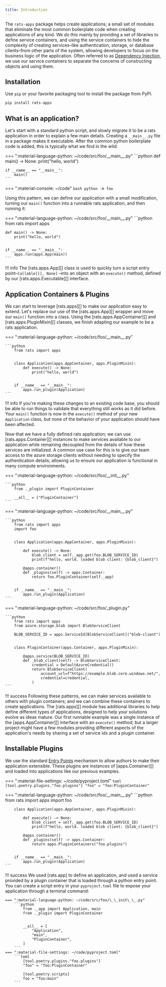 ```yaml
---
title: Introduction
---
```


The `rats-apps` package helps create applications; a small set of modules that eliminate the most
common boilerplate code when creating applications of any kind. We do this mainly by providing a
set of libraries to define service containers, and using the service containers to hide the
complexity of creating services–like authentication, storage, or database clients–from other parts
of the system, allowing developers to focus on the business logic of the application. Often referred
to as [Dependency Injection](https://en.wikipedia.org/wiki/Dependency_injection), we use our
service containers to separate the concerns of constructing objects and using them.

## Installation

Use `pip` or your favorite packaging tool to install the package from PyPI.

```bash
pip install rats-apps
```

## What is an application?

Let's start with a standard python script, and slowly migrate it to be a rats application in order
to explain a few main details. Creating a `__main__.py` file in a package makes it executable.
After the common python boilerplate code is added, this is typically what we find in the wild:

=== ":material-language-python: ~/code/src/foo/\_\_main\_\_.py"
    ```python
    def main() -> None:
        print("hello, world")


    if __name__ == "__main__":
        main()
    ```

=== ":material-console: ~/code"
    ```bash
    python -m foo
    ```

Using this pattern, we can define our application with a small modification, turning our `main()`
function into a runnable rats application, and then running it:

=== ":material-language-python: ~/code/src/foo/\_\_main\_\_.py"
    ```python
    from rats import apps


    def main() -> None:
        print("hello, world")


    if __name__ == "__main__":
        apps.run(apps.App(main))
    ```

!!! info
    The [rats.apps.App][] class is used to quickly turn a script entry point–`Callable[[], None]`
    –into an object with an `execute()` method, defined by our [rats.apps.Executable][]
    interface.

## Application Containers & Plugins

We can start to leverage [rats.apps][] to make our application easy to extend. Let's replace our use
of the [rats.apps.App][] wrapper and move our `main()` function into a class. Using the
[rats.apps.AppContainer][] and [rats.apps.PluginMixin][] classes, we finish adapting our example
to be a rats application.

=== ":material-language-python: ~/code/src/foo/\_\_main\_\_.py"

    ```python
        from rats import apps


        class Application(apps.AppContainer, apps.PluginMixin):
            def execute() -> None:
                print("hello, world")


        if __name__ == "__main__":
            apps.run_plugin(Application)
    ```

!!! info
    If you're making these changes to an existing code base, you should be able to run things to
    validate that everything still works as it did before. Your `main()` function is now in
    the `execute()` method of your new `Application` class, but none of the behavior of your
    application should have been affected.

Now that we have a fully defined rats application; we can use [rats.apps.Container][] instances to
make services available to our application while remaining decoupled from the details of how these
services are initialized. A common use case for this is to give our team access to the azure
storage clients without needing to specify the authentication details; allowing us to ensure our
application is functional in many compute environments.

=== ":material-language-python: ~/code/src/foo/\_\_init\_\_.py"

    ```python
        from ._plugin import PluginContainer

        __all__ = ["PluginContainer"]
    ```

=== ":material-language-python: ~/code/src/foo/\_\_main\_\_.py"

    ```python
        from rats import apps
        import foo


        class Application(apps.AppContainer, apps.PluginMixin):

            def execute() -> None:
                blob_client = self._app.get(foo.BLOB_SERVICE_ID)
                print(f"hello, world. loaded blob client: {blob_client}")

            @apps.container()
            def _plugins(self) -> apps.Container:
                return foo.PluginContainer(self._app)


        if __name__ == "__main__":
            apps.run_plugin(Application)
    ```

=== ":material-language-python: ~/code/src/foo/_plugin.py"

    ```python
        from rats import apps
        from azure.storage.blob import BlobServiceClient

        BLOB_SERVICE_ID = apps.ServiceId[BlobServiceClient]("blob-client")


        class PluginContainer(apps.Container, apps.PluginMixin):

            @apps.service(BLOB_SERVICE_ID)
            def _blob_client(self) -> BlobServiceClient:
                credential = DefaultAzureCredential()
                return BlobServiceClient(
                    account_url=f"https://example.blob.core.windows.net/",
                    credential=credential,
                )
    ```

!!! success
    Following these patterns, we can make services available to others with plugin containers; and
    we can combine these containers to create applications. The [rats.apps][] module has additional
    libraries to help define different types of applications, designed to help your solutions
    evolve as ideas mature. Our first runnable example was a single instance of the
    [apps.AppContainer][] interface with an `execute()` method; but a larger project might have
    a few modules providing different aspects of the application's needs by sharing a set of
    service ids and a plugin container.

## Installable Plugins

We use the standard [Entry Points](https://packaging.python.org/en/latest/specifications/entry-points/)
mechanism to allow authors to make their application extensible. These plugins are instances of
[apps.Container][] and loaded into applications like our previous examples.

=== ":material-file-settings: ~/code/pyproject.toml"
    ```toml
    [tool.poetry.plugins."foo.plugins"]
    "foo" = "foo:PluginContainer"
    ```

=== ":material-language-python: ~/code/src/foo/\_\_main\_\_.py"
    ```python
        from rats import apps
        import foo


        class Application(apps.AppContainer, apps.PluginMixin):

            def execute() -> None:
                blob_client = self._app.get(foo.BLOB_SERVICE_ID)
                print(f"hello, world. loaded blob client: {blob_client}")

            @apps.container()
            def _plugins(self) -> apps.Container:
                return apps.PluginContainers("foo.plugins")


        if __name__ == "__main__":
            apps.run_plugin(Application)
    ```

!!! success
    We used [rats.app] to define an application, and used a service provided by a plugin container
    that is loaded through a python entry point. You can create a script entry in your
    `pyproject.toml` file to expose your application through a terminal command:

    === ":material-language-python: ~/code/src/foo/\_\_init\_\_.py"
        ```python
            from ._app import Application, main
            from ._plugin import PluginContainer


            __all__ = [
                "Application",
                "main",
                "PluginContainer",
            ]
        ```
    === ":material-file-settings: ~/code/pyproject.toml"
        ```toml
            [tool.poetry.plugins."foo.plugins"]
            "foo" = "foo:PluginContainer"

            [tool.poetry.scripts]
            foo = "foo:main"
        ```
